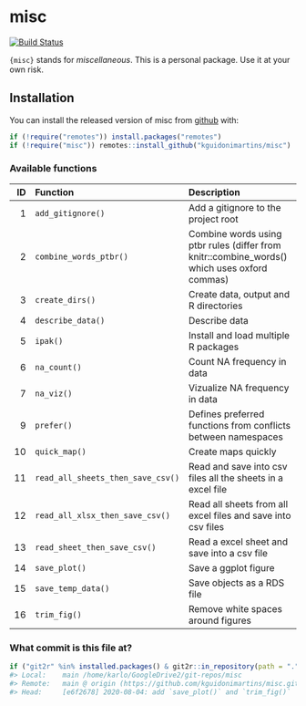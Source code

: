 
<!-- README.md is generated from README.Rmd. Please edit that file -->

# misc

<!-- badges: start -->

[![Build
Status](https://travis-ci.com/kguidonimartins/misc.svg?branch=main)](https://travis-ci.com/kguidonimartins/misc)
<!-- badges: end -->

`{misc}` stands for *miscellaneous*. This is a personal package. Use it
at your own risk.

## Installation

You can install the released version of misc from
[github](https://github.com/kguidonimartins/misc) with:

``` r
if (!require("remotes")) install.packages("remotes")
if (!require("misc")) remotes::install_github("kguidonimartins/misc")
```

### Available functions

| ID | Function                          | Description                                                                                   |
| -: | :-------------------------------- | :-------------------------------------------------------------------------------------------- |
|  1 | `add_gitignore()`                 | Add a gitignore to the project root                                                           |
|  2 | `combine_words_ptbr()`            | Combine words using ptbr rules (differ from knitr::combine\_words() which uses oxford commas) |
|  3 | `create_dirs()`                   | Create data, output and R directories                                                         |
|  4 | `describe_data()`                 | Describe data                                                                                 |
|  5 | `ipak()`                          | Install and load multiple R packages                                                          |
|  6 | `na_count()`                      | Count NA frequency in data                                                                    |
|  7 | `na_viz()`                        | Vizualize NA frequency in data                                                                |
|  9 | `prefer()`                        | Defines preferred functions from conflicts between namespaces                                 |
| 10 | `quick_map()`                     | Create maps quickly                                                                           |
| 11 | `read_all_sheets_then_save_csv()` | Read and save into csv files all the sheets in a excel file                                   |
| 12 | `read_all_xlsx_then_save_csv()`   | Read all sheets from all excel files and save into csv files                                  |
| 13 | `read_sheet_then_save_csv()`      | Read a excel sheet and save into a csv file                                                   |
| 14 | `save_plot()`                     | Save a ggplot figure                                                                          |
| 15 | `save_temp_data()`                | Save objects as a RDS file                                                                    |
| 16 | `trim_fig()`                      | Remove white spaces around figures                                                            |

### What commit is this file at?

``` r
if ("git2r" %in% installed.packages() & git2r::in_repository(path = ".")) git2r::repository(here::here())
#> Local:    main /home/karlo/GoogleDrive2/git-repos/misc
#> Remote:   main @ origin (https://github.com/kguidonimartins/misc.git)
#> Head:     [e6f2678] 2020-08-04: add `save_plot()` and `trim_fig()`
```
